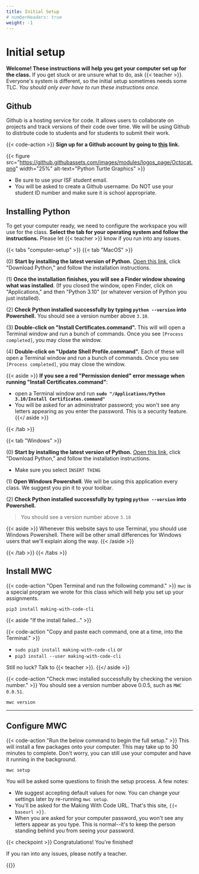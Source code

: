 ```yaml
---
title: Initial Setup
# numberHeaders: true
weight: -1
---
```


# Initial setup

**Welcome! These instructions will help you get your computer set up for the class.**
If you get stuck or are unsure what to do, ask {{< teacher >}}. Everyone's system is 
different, so the initial setup sometimes needs some TLC. 
*You should only ever have to run these instructions once.*

## Github

Github is a hosting service for code. It allows users to collaborate on projects and track versions of their code over time. We will be using Github to distrbute code to students and for students to submit their work.

{{< code-action >}}
**Sign up for a Github account by going to [this](https://github.com/signup?ref_cta=Sign+up&ref_loc=header+logged+out&ref_page=%2F&source=header-home) link.**

{{< figure src="https://github.githubassets.com/images/modules/logos_page/Octocat.png" width="25%" alt-text="Python Turtle Graphics" >}}

- Be sure to use your ISF student email. 
- You will be asked to create a Github username. Do NOT use your student ID number and make sure it is school appropriate.  


## Installing Python
To get your computer ready, we need to configure the workspace you will use for the class. **Select the tab for your operating system and follow the instructions.** Please let {{< teacher >}} know if you run into any issues. 


{{< tabs "computer-setup" >}}
{{< tab "MacOS" >}}

(0) **Start by installing the latest version of Python.** [Open this link](https://www.python.org/downloads/), click "Download Python," and follow the installation instructions.


(1) **Once the installation finishes, you will see a Finder window showing what was installed**. 
(If you closed the window, open Finder, click on "Applications," and then "Python 3.10" (or whatever version of Python you just installed).


(2) **Check Python installed successfully by typing `python --version` into Powershell.** You should see a version number above `3.10`.

(3) **Double-click on "Install Certificates.command".** This will will open a Terminal window and run a bunch of commands. Once you see `[Process completed]`, you may close the window.

(4) **Double-click on "Update Shell Profile.command".** Each of these will open a Terminal window and run a bunch of commands. Once you see `[Process completed]`, you may close the window.


{{< aside >}}
**If you see a red "Permission denied" error message when running "Install Certificates.command"**:
- open a Terminal window and run **`sudo "/Applications/Python 3.10/Install Certificates.command"`** 
- You will be asked for an administrator password; you won't see any letters appearing as you enter the password. This is a security feature.
{{</ aside >}}

{{< /tab >}}

{{< tab "Windows" >}}


(0) **Start by installing the latest version of Python.** [Open this link](https://www.python.org/downloads/), click "Download Python," and follow the installation instructions.
  - Make sure you select `INSERT THING`

(1) **Open Windows Powershell**. We will be using this application every class. We suggest you pin it to your toolbar.

(2) **Check Python installed successfully by typing `python --version` into Powershell.**
> You should see a version number above `3.10`


{{< aside >}}
Whenever this website says to use Terminal, you should use Windows Powershell. There will be other small differences for Windows users that we'll explain along the way.
{{< /aside >}}

{{< /tab >}}
{{< /tabs >}}

## Install MWC

{{< code-action "Open Terminal and run the following command." >}}
`mwc` is a special program we wrote for this class which will help you set up your assignments.

```shell
pip3 install making-with-code-cli
```

{{< aside "If the install failed..." >}}

{{< code-action "Copy and paste each command, one at a time, into the Terminal." >}} 
- `sudo pip3 install making-with-code-cli` or 
- `pip3 install --user making-with-code-cli`

Still no luck? Talk to {{< teacher >}}. 
{{</ aside >}}

{{< code-action "Check mwc installed successfully by checking the version number." >}} You should see a version number above 0.0.5, such as `MWC 0.0.51`.
```shell
mwc version
```

---

## Configure MWC

{{< code-action "Run the below command to begin the full setup." >}} This will install a few packages onto your computer. This may take up to 30 minutes to complete. Don't worry, you can still use your computer and have it running in the background.
```shell
mwc setup
```
You will be asked some questions to finish the setup process. A few notes:
- We suggest accepting default values for now. You can change your settings later by re-running 
  `mwc setup`.
- You'll be asked for the Making With Code URL. That's this site, `{{< baseurl >}}`.
- When you are asked for your computer password, you won't see any letters appear as you type. 
  This is normal--it's to keep the person standing behind you from seeing your password.



{{< checkpoint >}}
Congratulations! You're finished! 

If you ran into any issues, please notify a teacher. 

{{</checkpoint >}}
